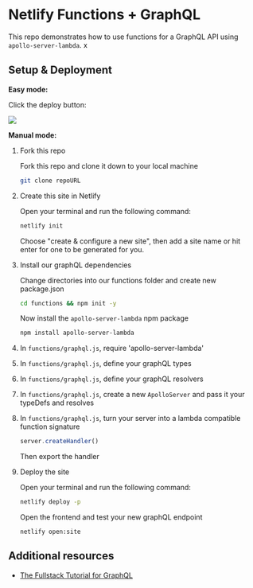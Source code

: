 # Netlify Functions + GraphQL

This repo demonstrates how to use functions for a GraphQL API using `apollo-server-lambda`.
x
## Setup & Deployment

**Easy mode:**

Click the deploy button:

<a href="https://app.netlify.com/start/deploy?repository=https://github.com/netlify-labs/functions-and-graphql">
  <img src="https://www.netlify.com/img/deploy/button.svg">
</a>

**Manual mode:**

1. Fork this repo

    Fork this repo and clone it down to your local machine

    ```bash
    git clone repoURL
    ```

1. Create this site in Netlify

    Open your terminal and run the following command:

    ```bash
    netlify init
    ```

    Choose "create & configure a new site", then add a site name or hit enter for one to be generated for you.

2. Install our graphQL dependencies

    Change directories into our functions folder and create new package.json

    ```bash
    cd functions && npm init -y
    ```

    Now install the `apollo-server-lambda` npm package

    ```bash
    npm install apollo-server-lambda
    ```

3. In `functions/graphql.js`, require 'apollo-server-lambda'

4. In `functions/graphql.js`, define your graphQL types

5. In `functions/graphql.js`, define your graphQL resolvers

6. In `functions/graphql.js`, create a new `ApolloServer` and pass it your typeDefs and resolves

7. In `functions/graphql.js`, turn your server into a lambda compatible function signature

    ```js
    server.createHandler()
    ```

    Then export the handler

8. Deploy the site

    Open your terminal and run the following command:

    ```bash
    netlify deploy -p
    ```

    Open the frontend and test your new graphQL endpoint

    ```
    netlify open:site
    ```

## Additional resources

- [The Fullstack Tutorial for GraphQL](https://www.howtographql.com/)

